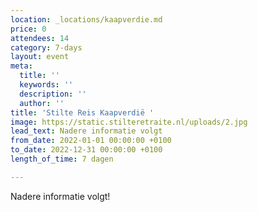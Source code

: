 ```yaml
---
location: _locations/kaapverdie.md
price: 0
attendees: 14
category: 7-days
layout: event
meta:
  title: ''
  keywords: ''
  description: ''
  author: ''
title: 'Stilte Reis Kaapverdië '
image: https://static.stilteretraite.nl/uploads/2.jpg
lead_text: Nadere informatie volgt
from_date: 2022-01-01 00:00:00 +0100
to_date: 2022-12-31 00:00:00 +0100
length_of_time: 7 dagen

---
```

Nadere informatie volgt!